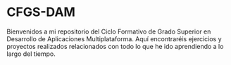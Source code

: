 # CFGS-DAM
Bienvenidos a mi repositorio del Ciclo Formativo de Grado Superior en Desarrollo de Aplicaciones Multiplataforma. Aquí encontraréis ejercicios y proyectos realizados relacionados con todo lo que he ido aprendiendo a lo largo del tiempo.

